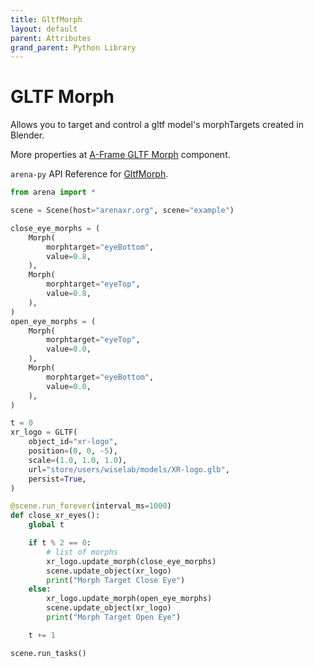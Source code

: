 ```yaml
---
title: GltfMorph
layout: default
parent: Attributes
grand_parent: Python Library
---
```


# GLTF Morph

Allows you to target and control a gltf model's morphTargets created in Blender.

More properties at <a href='https://github.com/elbobo/aframe-gltf-morph-component'>A-Frame GLTF Morph</a> component.

`arena-py` API Reference for [GltfMorph](/content/python-api/attributes/gltf_morph).

```python
from arena import *

scene = Scene(host="arenaxr.org", scene="example")

close_eye_morphs = (
    Morph(
        morphtarget="eyeBottom",
        value=0.8,
    ),
    Morph(
        morphtarget="eyeTop",
        value=0.8,
    ),
)
open_eye_morphs = (
    Morph(
        morphtarget="eyeTop",
        value=0.0,
    ),
    Morph(
        morphtarget="eyeBottom",
        value=0.0,
    ),
)

t = 0
xr_logo = GLTF(
    object_id="xr-logo",
    position=(0, 0, -5),
    scale=(1.0, 1.0, 1.0),
    url="store/users/wiselab/models/XR-logo.glb",
    persist=True,
)

@scene.run_forever(interval_ms=1000)
def close_xr_eyes():
    global t

    if t % 2 == 0:
        # list of morphs
        xr_logo.update_morph(close_eye_morphs)
        scene.update_object(xr_logo)
        print("Morph Target Close Eye")
    else:
        xr_logo.update_morph(open_eye_morphs)
        scene.update_object(xr_logo)
        print("Morph Target Open Eye")

    t += 1

scene.run_tasks()
```
